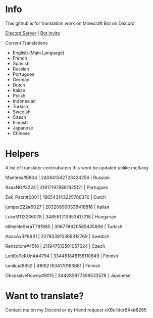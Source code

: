 # Info
This github is for translation work on Minecraft Bot on Discord

[Discord Server](https://discord.gg/WJTYdNb) | [Bot Invite](https://goo.gl/KaRHyw)

Current Translations
- English (Main Language)
- French
- Spanish
- Russian
- Portugues
- German
- Dutch
- Italian
- Polish
- Indonesian
- Turkish
- Swedish
- Czech
- Finnish
- Japanese
- Chinese

# Helpers
A list of translator contriubuters this wont be updated unlike mc/lang

Manteex#6804 | 240841342723424256 | Russian

BaaaNG#3224 | 319171978881925121 | Portugues

Zak_Patat#0001 | 186543143225786370 | Dutch

jumper222#9027 | 203208900336418816 | Italian

LukeM1132#6078 | 348591213953417218 | Hungarian

eliteeliteSeraTT#1985 | 306778429565435906 | Turkish

ApacAx3#8931 | 207803910369312769 | Swedish

Renzotom#4516 | 211947513501057024 | Czech

LohKoPeRUnA#4794 | 334461848156110849 | Finnish

lumiku#8652 | 416927634170183681 | Finnish

ObsqssiveRowdy#9015 | 344283977399533578 | Japanese

# Want to translate?
Contact me on my Discord or by friend request xXBuilderBXx#8265

